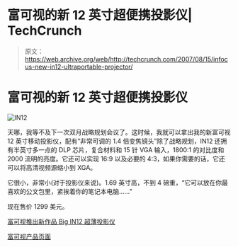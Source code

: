 # 富可视的新 12 英寸超便携投影仪| TechCrunch

> 原文：<https://web.archive.org/web/http://techcrunch.com/2007/08/15/infocus-new-in12-ultraportable-projector/>

# 富可视的新 12 英寸超便携投影仪

![IN12](img/cac434e571a58b8dbe2bfe5ae91b0c37.png)

天哪，我等不及下一次双月战略规划会议了。这时候，我就可以拿出我的新富可视 12 英寸移动投影仪，配有“非常可调的 1.4 倍变焦镜头”除了战略规划，IN12 还拥有半英寸多一点的 DLP 芯片，复合材料和 15 针 VGA 输入，1800:1 的对比度和 2000 流明的亮度。它还可以实现 16:9 以及必要的 4:3，如果你需要的话，它还可以将高清视频源缩小到 XGA。

它很小，非常小(对于投影仪来说)。1.69 英寸高，不到 4 磅重，“它可以放在你最喜欢的公文包里，紧挨着你的笔记本电脑……”

现在售价 1299 美元。

[富可视推出新作品 Big IN12 超薄投影仪](https://web.archive.org/web/20130628160557/http://home.businesswire.com/portal/site/google/index.jsp?ndmViewId=news_view&newsId=20070814005359&newsLang=en)

[富可视产品页面](https://web.archive.org/web/20130628160557/http://www.infocus.com/Products/Projectors/IN12.aspx)